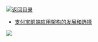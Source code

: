 [![返回目录](https://i.postimg.cc/50XLzC7C/image.png)](https://parg.co/UGZ)

- [支付宝前端应用架构的发展和选择](https://github.com/sorrycc/blog/issues/6)

![](https://coding.net/u/hoteam/p/Cache/git/raw/master/2016/10/2/1-Pn3YSLyTna0fPVF4rH1nZA.jpeg)
